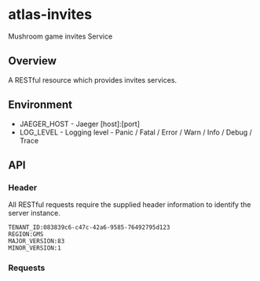 # atlas-invites
Mushroom game invites Service

## Overview

A RESTful resource which provides invites services.

## Environment

- JAEGER_HOST - Jaeger [host]:[port]
- LOG_LEVEL - Logging level - Panic / Fatal / Error / Warn / Info / Debug / Trace

## API

### Header

All RESTful requests require the supplied header information to identify the server instance.

```
TENANT_ID:083839c6-c47c-42a6-9585-76492795d123
REGION:GMS
MAJOR_VERSION:83
MINOR_VERSION:1
```

### Requests

